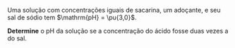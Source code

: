 Uma solução com concentrações iguais de sacarina, um adoçante, e seu sal de sódio tem $\mathrm{pH} = \pu{3,0}$.

**Determine** o $\mathrm{pH}$ da solução se a concentração do ácido fosse duas vezes a do sal.
